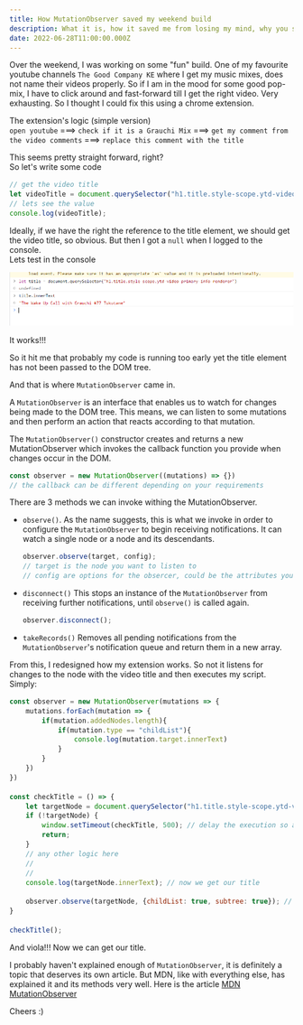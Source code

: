 ```yaml
---
title: How MutationObserver saved my weekend build 
description: What it is, how it saved me from losing my mind, why you should care.
date: 2022-06-28T11:00:00.000Z
---
```


Over the weekend, I was working on some "fun" build. One of my favourite youtube channels ```The Good Company KE``` where I get my music mixes, does not name their videos properly. So if I am in the mood for some good pop-mix, I have to click around and fast-forward till I get the right video. Very exhausting. So I thought I could fix this using a chrome extension.

The extension's logic (simple version)  
```open youtube``` ===> ```check if it is a Grauchi Mix``` ===> ```get my comment from the video comments``` ===> ```replace this comment with the title```

This seems pretty straight forward, right?  
So let's write some code
```js
// get the video title
let videoTitle = document.querySelector("h1.title.style-scope.ytd-video-primary-info-renderer");
// lets see the value
console.log(videoTitle);
```
Ideally, if we have the right the reference to the title element, we should get the video title, so obvious.
But then I got a ```null``` when I logged to the console.  
Lets test in the console  

![qs](../../assets/qs.png)  

It works!!!  

So it hit me that probably my code is running too early yet the title element has not been passed to the DOM tree.  

And that is where ```MutationObserver``` came in.

A ```MutationObserver``` is an interface that enables us to watch for changes being made to the DOM tree. This means, we can listen to some mutations and then perform an action that reacts according to that mutation.

The ```MutationObserver()``` constructor creates and returns a new MutationObserver which invokes the callback function you provide when changes occur in the DOM.
```js
const observer = new MutationObserver((mutations) => {}) 
// the callback can be different depending on your requirements
```

There are 3 methods we can invoke withing the MutationObserver.

 - ```observe()```. As the name suggests, this is what we invoke in order to configure the ```MutationObserver``` to begin receiving notifications. It can watch a single node or a node and its descendants.
    ```js
    observer.observe(target, config);
    // target is the node you want to listen to
    // config are options for the obsercer, could be the attributes you want to listen to, childList or subtree
    ```

 - ```disconnect()``` This stops an instance of the ```MutationObserver``` from receiving further notifications, until ```observe()``` is called again.
    ```js
    observer.disconnect();
    ```

 - ```takeRecords()``` Removes all pending notifications from the ```MutationObserver```'s notification queue and return them in a new array.


From this, I redesigned how my extension works. So not it listens for changes to the node with the video title and then executes my script. Simply:

```js
const observer = new MutationObserver(mutations => {
    mutations.forEach(mutation => {
        if(mutation.addedNodes.length){
            if(mutation.type == "childList"){
                console.log(mutation.target.innerText)
            }
        }
    })
})

const checkTitle = () => {
    let targetNode = document.querySelector("h1.title.style-scope.ytd-video-primary-info-renderer");
    if (!targetNode) {
        window.setTimeout(checkTitle, 500); // delay the execution so all content loads.
        return;
    }
    // any other logic here
    //
    //
    console.log(targetNode.innerText); // now we get our title

    observer.observe(targetNode, {childList: true, subtree: true}); // listens to DOM changes
}

checkTitle();
```

And viola!!! Now we can get our title.

I probably haven't explained enough of ```MutationObserver```, it is definitely a topic that deserves its own article. But MDN, like with everything else, has explained it and its methods very well. Here is the article [MDN MutationObserver](https://developer.mozilla.org/en-US/docs/Web/API/MutationObserver)

Cheers :)








